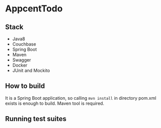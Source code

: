 # AppcentTodo

## Stack
* Java8
* Couchbase
* Spring Boot
* Maven
* Swagger
* Docker
* JUnit and Mockito

## How to build

It is a Spring Boot application, so calling ```mvn install``` in directory pom.xml exists is enough to build. Maven tool is required.

## Running test suites


